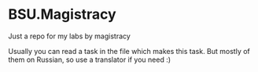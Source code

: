 # BSU.Magistracy
Just a repo for my labs by magistracy

Usually you can read a task in the file which makes this task. But mostly of them on Russian, so use a translator if you need :)
